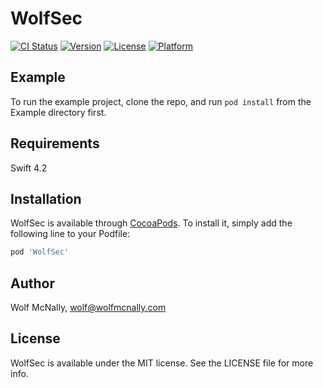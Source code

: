 # WolfSec

[![CI Status](https://img.shields.io/travis/wolfmcnally/WolfSec.svg?style=flat)](https://travis-ci.org/wolfmcnally/WolfSec)
[![Version](https://img.shields.io/cocoapods/v/WolfSec.svg?style=flat)](https://cocoapods.org/pods/WolfSec)
[![License](https://img.shields.io/cocoapods/l/WolfSec.svg?style=flat)](https://cocoapods.org/pods/WolfSec)
[![Platform](https://img.shields.io/cocoapods/p/WolfSec.svg?style=flat)](https://cocoapods.org/pods/WolfSec)

## Example

To run the example project, clone the repo, and run `pod install` from the Example directory first.

## Requirements

Swift 4.2

## Installation

WolfSec is available through [CocoaPods](https://cocoapods.org). To install
it, simply add the following line to your Podfile:

```ruby
pod 'WolfSec'
```

## Author

Wolf McNally, wolf@wolfmcnally.com

## License

WolfSec is available under the MIT license. See the LICENSE file for more info.
